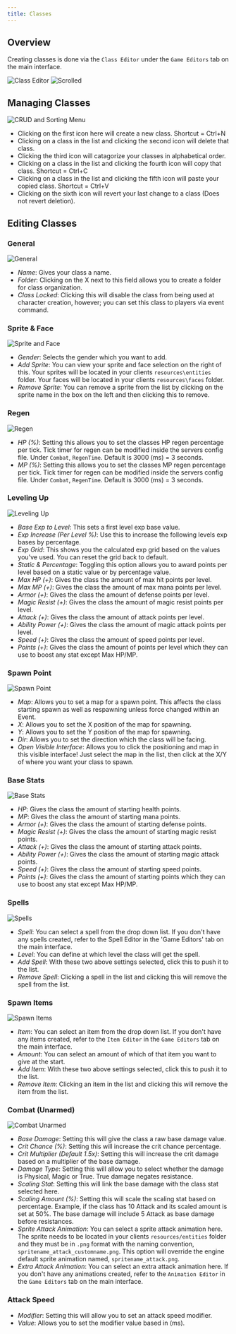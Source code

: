 ```yaml
---
title: Classes
---
```


## Overview
Creating classes is done via the `Class Editor` under the `Game Editors` tab on the main interface.

![Class Editor](https://github.com/AscensionGameDev/Intersect-Documentation/assets/72468758/34209309-3973-4965-9fc8-86c8d5a36e86)
![Scrolled](https://github.com/Richy1111/Intersect-Documentation/assets/72468758/0aaba85d-70ce-4a31-b8d1-0646aecbb131)

## Managing Classes

![CRUD and Sorting Menu](https://github.com/AscensionGameDev/Intersect-Documentation/assets/72468758/1427a95c-c983-495c-908c-417bfbdd235f)

- Clicking on the first icon here will create a new class. Shortcut = Ctrl+N
- Clicking on a class in the list and clicking the second icon will delete that class.
- Clicking the third icon will catagorize your classes in alphabetical order.
- Clicking on a class in the list and clicking the fourth icon will copy that class. Shortcut = Ctrl+C
- Clicking on a class in the list and clicking the fifth icon will paste your copied class. Shortcut = Ctrl+V
- Clicking on the sixth icon will revert your last change to a class (Does not revert deletion).

## Editing Classes

### General

![General](https://github.com/AscensionGameDev/Intersect-Documentation/assets/72468758/bf66d18c-4b5b-4bdf-975b-a1975309a3e6)

- *Name*: Gives your class a name.
- *Folder*: Clicking on the X next to this field allows you to create a folder for class organization.
- *Class Locked*: Clicking this will disable the class from being used at character creation, however; you can set this class to players via event command.
  
### Sprite & Face

![Sprite and Face](https://github.com/AscensionGameDev/Intersect-Documentation/assets/72468758/ec59884a-82cf-4a7a-a41b-2e173e1f4295)

- *Gender*: Selects the gender which you want to add.
- *Add Sprite*: You can view your sprite and face selection on the right of this. Your sprites will be located in your clients `resources\entities` folder. Your faces will be located in your clients `resources\faces` folder.
- *Remove Sprite*: You can remove a sprite from the list by clicking on the sprite name in the box on the left and then clicking this to remove.

### Regen

![Regen](https://github.com/AscensionGameDev/Intersect-Documentation/assets/72468758/832bd473-c97b-4b86-a0ba-3bb1582f0c53)

- *HP (%)*: Setting this allows you to set the classes HP regen percentage per tick. Tick timer for regen can be modified inside the servers config file. Under `Combat`, `RegenTime`. Default is 3000 (ms) = 3 seconds.
- *MP (%)*: Setting this allows you to set the classes MP regen percentage per tick. Tick timer for regen can be modified inside the servers config file. Under `Combat`, `RegenTime`. Default is 3000 (ms) = 3 seconds.

### Leveling Up

![Leveling Up](https://github.com/AscensionGameDev/Intersect-Documentation/assets/72468758/b5f0f1dd-d2b5-472a-b228-beb019837e8f)

- *Base Exp to Level*: This sets a first level exp base value.
- *Exp Increase (Per Level %)*: Use this to increase the following levels exp bases by percentage.
- *Exp Grid*: This shows you the calculated exp grid based on the values you've used. You can reset the grid back to default.
- *Static & Percentage*: Toggling this option allows you to award points per level based on a static value or by percentage value.
- *Max HP (+)*: Gives the class the amount of max hit points per level.
- *Max MP (+)*: Gives the class the amount of max mana points per level.
- *Armor (+)*: Gives the class the amount of defense points per level.
- *Magic Resist (+)*: Gives the class the amount of magic resist points per level.
- *Attack (+)*: Gives the class the amount of attack points per level.
- *Ability Power (+)*: Gives the class the amount of magic attack points per level.
- *Speed (+)*: Gives the class the amount of speed points per level.
- *Points (+)*: Gives the class the amount of points per level which they can use to boost any stat except Max HP/MP.

### Spawn Point

![Spawn Point](https://github.com/AscensionGameDev/Intersect-Documentation/assets/72468758/ca3939a0-962b-41c3-a19d-2cd090212dba)

- *Map*: Allows you to set a map for a spawn point. This affects the class starting spawn as well as respawning unless force changed within an Event.
- *X*: Allows you to set the X position of the map for spawning.
- *Y*: Allows you to set the Y position of the map for spawning.
- *Dir*: Allows you to set the direction which the class will be facing.
- *Open Visible Interface*: Allows you to click the positioning and map in this visible interface! Just select the map in the list, then click at the X/Y of where you want your class to spawn.

### Base Stats

![Base Stats](https://github.com/AscensionGameDev/Intersect-Documentation/assets/72468758/e32a3d46-88fb-450d-b0df-c8ba0f717fa0)

- *HP*: Gives the class the amount of starting health points.
- *MP*: Gives the class the amount of starting mana points.
- *Armor (+)*: Gives the class the amount of starting defense points.
- *Magic Resist (+)*: Gives the class the amount of starting magic resist points.
- *Attack (+)*: Gives the class the amount of starting attack points.
- *Ability Power (+)*: Gives the class the amount of starting magic attack points.
- *Speed (+)*: Gives the class the amount of starting speed points.
- *Points (+)*: Gives the class the amount of starting points which they can use to boost any stat except Max HP/MP.

### Spells

![Spells](https://github.com/AscensionGameDev/Intersect-Documentation/assets/72468758/71a74204-c892-42eb-96cb-f60f5f6ee5c7)

- *Spell*: You can select a spell from the drop down list. If you don't have any spells created, refer to the Spell Editor in the 'Game Editors' tab on the main interface.
- *Level*: You can define at which level the class will get the spell.
- *Add Spell*: With these two above settings selected, click this to push it to the list.
- *Remove Spell*: Clicking a spell in the list and clicking this will remove the spell from the list.

### Spawn Items

![Spawn Items](https://github.com/AscensionGameDev/Intersect-Documentation/assets/72468758/b4b2791b-4e95-4fa4-8b40-151dafce9ade)

- *Item*: You can select an item from the drop down list. If you don't have any items created, refer to the `Item Editor` in the `Game Editors` tab on the main interface.
- *Amount*: You can select an amount of which of that item you want to give at the start.
- *Add Item*: With these two above settings selected, click this to push it to the list.
- *Remove Item*: Clicking an item in the list and clicking this will remove the item from the list.

### Combat (Unarmed)

![Combat Unarmed](https://github.com/AscensionGameDev/Intersect-Documentation/assets/72468758/82166ad7-8f21-4574-af0a-1d78325df985)

- *Base Damage*: Setting this will give the class a raw base damage value.
- *Crit Chance (%)*: Setting this will increase the crit chance percentage.
- *Crit Multiplier (Default 1.5x)*: Setting this will increase the crit damage based on a multiplier of the base damage.
- *Damage Type*: Setting this will allow you to select whether the damage is Physical, Magic or True. True damage negates resistance.
- *Scaling Stat*: Setting this will link the base damage with the class stat selected here.
- *Scaling Amount (%)*: Setting this will scale the scaling stat based on percentage. Example, if the class has 10 Attack and its scaled amount is set at 50%. The base damage will include 5 Attack as base damage before resistances.
- *Sprite Attack Animation*: You can select a sprite attack animation here. The sprite needs to be located in your clients `resources/entities` folder and they must be in `.png` format with the naming convention, `spritename_attack_customname.png`. This option will override the engine default sprite animation named, `spritename_attack.png`.
- *Extra Attack Animation*: You can select an extra attack animation here. If you don't have any animations created, refer to the `Animation Editor` in the `Game Editors` tab on the main interface.

### Attack Speed
- *Modifier*: Setting this will allow you to set an attack speed modifier.
- *Value*: Allows you to set the modifier value based in (ms).
